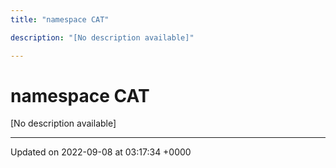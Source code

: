 ```yaml
---
title: "namespace CAT"

description: "[No description available]"

---
```


# namespace CAT

[No description available]






-------------------------------

Updated on 2022-09-08 at 03:17:34 +0000